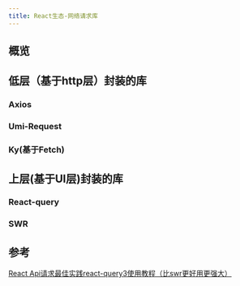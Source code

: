 ```yaml
---
title: React生态-网络请求库
---
```


## 概览


## 低层（基于http层）封装的库

### Axios


### Umi-Request


### Ky(基于Fetch)


## 上层(基于UI层)封装的库


### React-query


### SWR





## 参考

[React Api请求最佳实践react-query3使用教程（比swr更好用更强大）](https://blog.csdn.net/qq_21567385/article/details/114171438)
